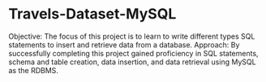 # Travels-Dataset-MySQL
Objective: The focus of this project is to learn to write different types SQL statements to insert and retrieve data from a database. Approach: By successfully completing this project gained proficiency in SQL statements, schema and table creation, data insertion, and data retrieval using MySQL as the RDBMS.
